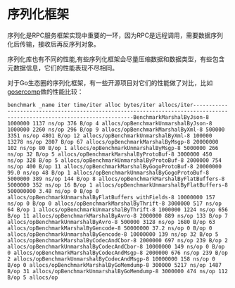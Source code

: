 # 序列化框架

序列化是RPC服务框架实现中重要的一环，因为RPC是远程调用，需要数据序列化后传输，接收后再反序列对象。

序列化库也有不同的性能,有些序列化框架会尽量压缩数据和数据类型，有些包含元数据信息，它们的性能表现不尽相同。

对于Go生态圈的序列化框架，有一些开源项目对它们的性能做了对比，比如 [gosercomp](https://github.com/smallnest/gosercomp)做的性能比较：


```benchmark _name iter time/iter alloc bytes/iter allocs/iter-------------------------------------------------------------------------------------------------------------------------BenchmarkMarshalByJson-8 1000000 1137 ns/op 376 B/op 4 allocs/opBenchmarkUnmarshalByJson-8 1000000 2260 ns/op 296 B/op 9 allocs/opBenchmarkMarshalByXml-8 500000 3351 ns/op 4801 B/op 12 allocs/opBenchmarkUnmarshalByXml-8 100000 13278 ns/op 2807 B/op 67 allocs/opBenchmarkMarshalByMsgp-8 20000000 102 ns/op 80 B/op 1 allocs/opBenchmarkUnmarshalByMsgp-8 5000000 266 ns/op 32 B/op 5 allocs/opBenchmarkMarshalByProtoBuf-8 3000000 450 ns/op 328 B/op 5 allocs/opBenchmarkUnmarshalByProtoBuf-8 2000000 754 ns/op 400 B/op 11 allocs/opBenchmarkMarshalByGogoProtoBuf-8 20000000 99.0 ns/op 48 B/op 1 allocs/opBenchmarkUnmarshalByGogoProtoBuf-8 5000000 389 ns/op 144 B/op 8 allocs/opBenchmarkMarshalByFlatBuffers-8 5000000 352 ns/op 16 B/op 1 allocs/opBenchmarkUnmarshalByFlatBuffers-8 500000000 3.48 ns/op 0 B/op 0 allocs/opBenchmarkUnmarshalByFlatBuffers_withFields-8 10000000 157 ns/op 0 B/op 0 allocs/opBenchmarkMarshalByThrift-8 3000000 517 ns/op 64 B/op 1 allocs/opBenchmarkUnmarshalByThrift-8 1000000 1224 ns/op 656 B/op 11 allocs/opBenchmarkMarshalByAvro-8 2000000 889 ns/op 133 B/op 7 allocs/opBenchmarkUnmarshalByAvro-8 500000 3128 ns/op 1680 B/op 63 allocs/opBenchmarkMarshalByGencode-8 50000000 37.2 ns/op 0 B/op 0 allocs/opBenchmarkUnmarshalByGencode-8 10000000 139 ns/op 32 B/op 5 allocs/opBenchmarkMarshalByCodecAndCbor-8 2000000 697 ns/op 239 B/op 2 allocs/opBenchmarkUnmarshalByCodecAndCbor-8 10000000 149 ns/op 0 B/op 0 allocs/opBenchmarkMarshalByCodecAndMsgp-8 2000000 676 ns/op 239 B/op 2 allocs/opBenchmarkUnmarshalByCodecAndMsgp-8 10000000 158 ns/op 0 B/op 0 allocs/opBenchmarkMarshalByGoMemdump-8 300000 5217 ns/op 1487 B/op 31 allocs/opBenchmarkUnmarshalByGoMemdump-8 3000000 474 ns/op 112 B/op 5 allocs/op```
